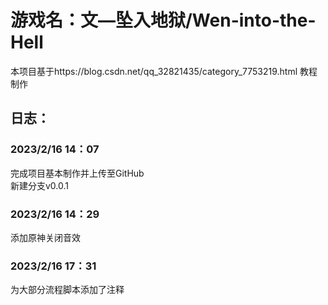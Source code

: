 # 游戏名：文—坠入地狱/Wen-into-the-Hell
本项目基于https://blog.csdn.net/qq_32821435/category_7753219.html 教程制作
## 日志：
### 2023/2/16 14：07 
完成项目基本制作并上传至GitHub<br>新建分支v0.0.1
### 2023/2/16 14：29 
添加原神关闭音效
### 2023/2/16 17：31
为大部分流程脚本添加了注释 

